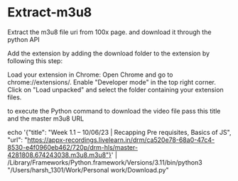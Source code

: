 # Extract-m3u8
Extract the m3u8 file uri from 100x page. and download it through the python API

Add the extension by adding the download folder to the extension by following this step:

Load your extension in Chrome:
Open Chrome and go to chrome://extensions/.
Enable "Developer mode" in the top right corner.
Click on "Load unpacked" and select the folder containing your extension files.

to execute the Python command to download the video file pass this title and the master m3u8 URL

echo '{"title": "Week 1.1 – 10/06/23 | Recapping Pre requisites, Basics of JS", "url": "https://appx-recordings.livelearn.in/drm/ca520e78-68a0-47c4-8530-e4f0960eb462/720p/drm-hls/master-4281808.674243038.m3u8.m3u8"}' | /Library/Frameworks/Python.framework/Versions/3.11/bin/python3 "/Users/harsh_1301/Work/Personal work/Download.py"


